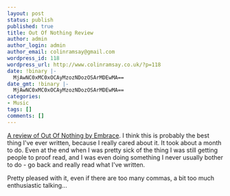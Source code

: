 ```yaml
---
layout: post
status: publish
published: true
title: Out Of Nothing Review
author: admin
author_login: admin
author_email: colinramsay@gmail.com
wordpress_id: 118
wordpress_url: http://www.colinramsay.co.uk/?p=118
date: !binary |-
  MjAwNC0xMC0xOCAyMzozNDozOSArMDEwMA==
date_gmt: !binary |-
  MjAwNC0xMC0xOCAyMzozNDozOSArMDEwMA==
categories:
- Music
tags: []
comments: []
---
```

<p><a href="http://happyandlost.co.uk/?mode=features&full=1&id=8">A review of Out Of Nothing by Embrace</a>. I think this is probably the best thing I've ever written, because I really cared about it. It took about a month to do. Even at the end when I was pretty sick of the thing I was still getting people to proof read, and I was even doing something I never usually bother to do - go back and really read what I've written.</p>
<p>Pretty pleased with it, even if there are too many commas, a bit too much enthusiastic talking...</p>
